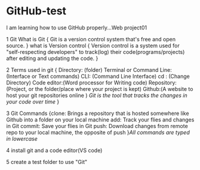 # GitHub-test
I am learning how to use  GitHub properly...Web project01

1 Git What is Git {
         Git is a version control system that's free and open source. 
  }
	what is Version control {
         Version control is a system used for "self-respecting developers" to track(log) their code(programs/projects) after editing and updating the code.
 }

2 Terms used in git { Directory: (folder)
        Terminal or Command Line:(Interface or Text commands)
        CLI: (Command Line Interface) 
        cd : (Change Directory)
        Code editor:(Word processor for Writing code)
        Repository:(Project, or the folder/place where your project is kept)
	      Github:(A website to host your git repositories online ) *Git is the tool that tracks the changes in your code over time*
 }

 3 Git Commands  {clone: Brings a repository that is hosted somewhere like Github into a folder on your local machine
                 add: Track your flies and changes in Git
                 commit: Save your flies in Git 
                 push: Download changes from remote repo to your local machine, the opposite of push
 }*All commands are typed in lowercase*

 4 install git and a code editor(VS code)

 5 create a test folder to use "Git"
